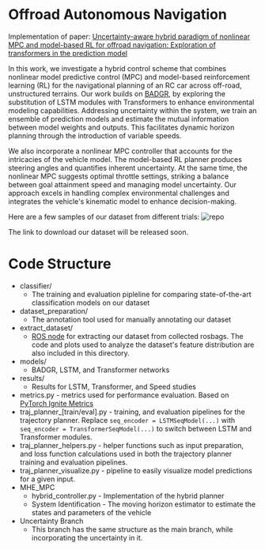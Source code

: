 # Offroad Autonomous Navigation 

Implementation of paper: [Uncertainty-aware hybrid paradigm of nonlinear MPC and model-based RL for offroad navigation: Exploration of transformers in the prediction model](https://arxiv.org/abs/2310.00760)

In this work, we investigate a hybrid control scheme that combines nonlinear model predictive control (MPC) and model-based reinforcement learning (RL) for the navigational planning of an RC car across off-road, unstructured terrains. Our work builds on [BADGR](https://github.com/gkahn13/badgr), by exploring the substitution of LSTM modules with Transformers to enhance environmental modeling capabilities. Addressing uncertainty within the system, we train an ensemble of prediction models and estimate the mutual information between model weights and outputs. This facilitates dynamic horizon planning through the introduction of variable speeds. 

We also incorporate a nonlinear MPC controller that accounts for the intricacies of the vehicle model. The model-based RL planner produces steering angles and quantifies inherent uncertainty. At the same time, the nonlinear MPC suggests optimal throttle settings, striking a balance between goal attainment speed and managing model uncertainty. Our approach excels in handling complex environmental challenges and integrates the vehicle's kinematic model to enhance decision-making.

Here are a few samples of our dataset from different trials: 
![repo](https://github.com/FARAZLOTFI/offroad_autonomous_navigation/assets/44290848/6cbdb552-d60f-4f75-9b79-79533a573ada)


The link to download our dataset will be released soon. <!--[here](https://mcgill-my.sharepoint.com/:u:/g/personal/khalil_virji_mail_mcgill_ca/EeqSokfjlP5ItDJu1XBu6GUB3WQVLOMtolhk3442upqUvw?e=rfLHmd)-->

# Code Structure
* classifier/
  * The training and evaluation pipleline for comparing state-of-the-art classification models on our dataset
* dataset_preparation/
  * The annotation tool used for manually annotating our dataset
* extract_dataset/
  * [ROS node](https://github.com/FARAZLOTFI/offroad_autonomous_navigation/blob/main/extract_dataset/rc_subscriber_node.py) for extracting our dataset from collected rosbags. The code and plots used to analyze the dataset's feature distribution are also included in this directory. 
* models/
  * BADGR, LSTM, and Transformer networks
* results/
  * Results for LSTM, Transformer, and Speed studies
* metrics.py - metrics used for performance evaluation. Based on [PyTorch Ignite Metrics](https://pytorch.org/ignite/index.html)
* traj_planner_[train/eval].py - training, and evaluation pipelines for the trajectory planner. Replace `seq_encoder = LSTMSeqModel(...)` with `seq_encoder = TransformerSeqModel(...)` to switch between LSTM and Transformer modules.
* traj_planner_helpers.py - helper functions such as input preparation, and loss function calculations used in both the trajectory planner training and evaluation pipelines.
* traj_planner_visualize.py - pipeline to easily visualize model predictions for a given input. 
* MHE_MPC
  *  hybrid_controller.py - Implementation of the hybrid planner
  *  System Identification - The moving horizon estimator to estimate the states and parameters of the vehicle
* Uncertainty Branch
  * This branch has the same structure as the main branch, while incorporating the uncertainty in it.    
